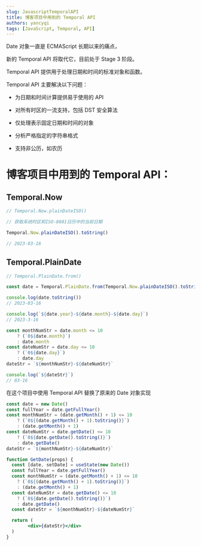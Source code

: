 ```yaml
---
slug: JavascriptTemporalAPI
title: 博客项目中用到的 Temporal API
authors: yancyqi
tags: [JavaScript, Temporal, API]
---
```


Date 对象一直是 ECMAScript 长期以来的痛点，

新的 Temporal API 将取代它，目前处于 Stage 3 阶段。

Temporal API 提供用于处理日期和时间的标准对象和函数。

<!--truncate-->

Temporal API 主要解决以下问题：

- 为日期和时间计算提供易于使用的 API

- 对所有时区的一流支持，包括 DST 安全算法

- 仅处理表示固定日期和时间的对象

- 分析严格指定的字符串格式

- 支持非公历，如农历

# 博客项目中用到的 Temporal API：

## Temporal.Now

```javascript
// Temporal.Now.plainDateISO()

// 获取系统时区和ISO-8601日历中的当前日期

Temporal.Now.plainDateISO().toString()

// 2023-03-16
```

## Temporal.PlainDate

```javascript
// Temporal.PlainDate.from()

const date = Temporal.PlainDate.from(Temporal.Now.plainDateISO().toString())

console.log(date.toString())
// 2023-03-16

console.log(`${date.year}-${date.month}-${date.day}`)
// 2023-3-16

const monthNumStr = date.month <= 10
    ? (`0${date.month}`)
    : date.month
const dateNumStr = date.day <= 10
    ? (`0${date.day}`)
    : date.day
dateStr = `${monthNumStr}-${dateNumStr}`

console.log(`${dateStr}`)
// 03-16
```

在这个项目中使用 Temporal API 替换了原来的 Date 对象实现

```javascript title="使用 Date 对象实现"
const date = new Date()
const fullYear = date.getFullYear()
const monthNumStr = (date.getMonth() + 1) <= 10
    ? (`0${(date.getMonth() + 1).toString()}`)
    : (date.getMonth() + 1)
const dateNumStr = date.getDate() <= 10
    ? (`0${date.getDate().toString()}`)
    : date.getDate()
dateStr = `${monthNumStr}-${dateNumStr}`
```

```jsx live
function GetDate(props) {
  const [date, setDate] = useState(new Date())
  const fullYear = date.getFullYear()
  const monthNumStr = (date.getMonth() + 1) <= 10
    ? (`0${(date.getMonth() + 1).toString()}`)
    : (date.getMonth() + 1)
  const dateNumStr = date.getDate() <= 10
    ? (`0${date.getDate().toString()}`)
    : date.getDate()
  const dateStr = `${monthNumStr}-${dateNumStr}`

  return (
        <div>{dateStr}</div>
  )
}
```